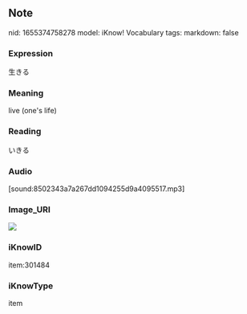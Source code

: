 ## Note
nid: 1655374758278
model: iKnow! Vocabulary
tags: 
markdown: false

### Expression
生きる

### Meaning
live (one's life)

### Reading
いきる

### Audio
[sound:8502343a7a267dd1094255d9a4095517.mp3]

### Image_URI
<img src="16a0937793bad09c1c6073ab488d0f5a.jpg">

### iKnowID
item:301484

### iKnowType
item
